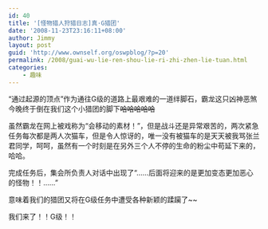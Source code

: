 ```yaml
---
id: 40
title: '[怪物猎人狩猎日志]真·G猎团'
date: '2008-11-23T23:16:11+08:00'
author: Jimmy
layout: post
guid: 'http://www.ownself.org/oswpblog/?p=20'
permalink: /2008/guai-wu-lie-ren-shou-lie-ri-zhi-zhen-lie-tuan.html
categories:
    - 趣味
---
```


“通过起源的顶点”作为通往G级的道路上最艰难的一道绊脚石，霸龙这只凶神恶煞今晚终于倒在我们这个小猎团的脚下~~哈哈哈哈哈~~

虽然霸龙在网上被戏称为“会移动的素材！”，但是战斗还是异常艰苦的，两次紧急任务每次都是两人次猫车，但是令人惊讶的，唯一没有被猫车的是天天被我骂张兰君同学，呵呵，虽然有一个时刻是在另外三个人不停的生命的粉尘中苟延下来的，哈哈。

完成任务后，集会所负责人对话中出现了“……后面将迎来的是更加变态更加恶心的怪物！！……”

意味着我们的猎团又将在G级任务中遭受各种新颖的蹂躏了~~

我们来了！！G级！！